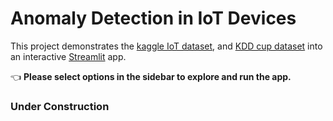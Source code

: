 # Anomaly Detection in IoT Devices

This project demonstrates the [kaggle IoT dataset]( https://www.kaggle.com/francoisxa/ds2ostraffictraces ), and [KDD cup dataset](https://kdd.ics.uci.edu/databases/kddcup99/kddcup99.html) into an interactive [Streamlit](https://streamlit.io) app.


👈 **Please select options in the sidebar to explore and run the app.**

### Under Construction
